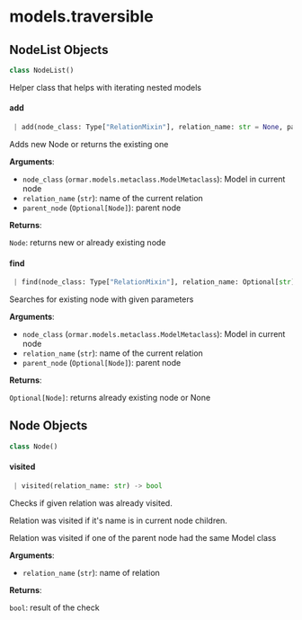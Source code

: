 <a name="models.traversible"></a>
# models.traversible

<a name="models.traversible.NodeList"></a>
## NodeList Objects

```python
class NodeList()
```

Helper class that helps with iterating nested models

<a name="models.traversible.NodeList.add"></a>
#### add

```python
 | add(node_class: Type["RelationMixin"], relation_name: str = None, parent_node: "Node" = None) -> "Node"
```

Adds new Node or returns the existing one

**Arguments**:

- `node_class` (`ormar.models.metaclass.ModelMetaclass`): Model in current node
- `relation_name` (`str`): name of the current relation
- `parent_node` (`Optional[Node]`): parent node

**Returns**:

`Node`: returns new or already existing node

<a name="models.traversible.NodeList.find"></a>
#### find

```python
 | find(node_class: Type["RelationMixin"], relation_name: Optional[str] = None, parent_node: "Node" = None) -> Optional["Node"]
```

Searches for existing node with given parameters

**Arguments**:

- `node_class` (`ormar.models.metaclass.ModelMetaclass`): Model in current node
- `relation_name` (`str`): name of the current relation
- `parent_node` (`Optional[Node]`): parent node

**Returns**:

`Optional[Node]`: returns already existing node or None

<a name="models.traversible.Node"></a>
## Node Objects

```python
class Node()
```

<a name="models.traversible.Node.visited"></a>
#### visited

```python
 | visited(relation_name: str) -> bool
```

Checks if given relation was already visited.

Relation was visited if it's name is in current node children.

Relation was visited if one of the parent node had the same Model class

**Arguments**:

- `relation_name` (`str`): name of relation

**Returns**:

`bool`: result of the check

